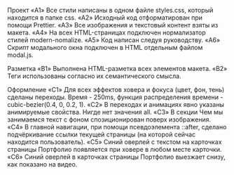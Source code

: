 Проект
«A1» Все стили написаны в одном файле styles.css, который находится в папке css.
«A2» Исходный код отформатирован при помощи Prettier.
«A3» Все изображения и текстовый контент взяты из макета.
«A4» На всех HTML-страницах подключен нормализатор стилей modern-nomalize.
«A5» Код написан следуя руководству.
«A6» Скрипт модального окна подключен в HTML отдельным файлом modal.js.

Разметка
«B1» Выполнена HTML-разметка всех элементов макета.
«B2» Теги использованы согласно их семантического смысла.

Оформление
«C1» Для всех эффектов ховера и фокуса (цвет, фон, тень) сделаны переходы. Время - 250ms, функция распределения времени - cubic-bezier(0.4, 0, 0.2, 1).
«C2» В переходах и анимациях явно указаны анимируемые свойства. Нигде нет значения all.
«C3» В секции Чем мы занимаемся текст с фоном спозиционирован поверх изображения.
«C4» В главной навигации, при помощи псевдоэлемента ::after, сделано подчёркивание ссылки текущей страницы (на которой сейчас находится пользователь).
«C5» Синий оверлей с текстом на карточках страницы Портфолио появляется при ховере в любом месте карточки.
«C6» Синий оверлей в карточках страницы Портфолио выезжает снизу, как показано на видео.
